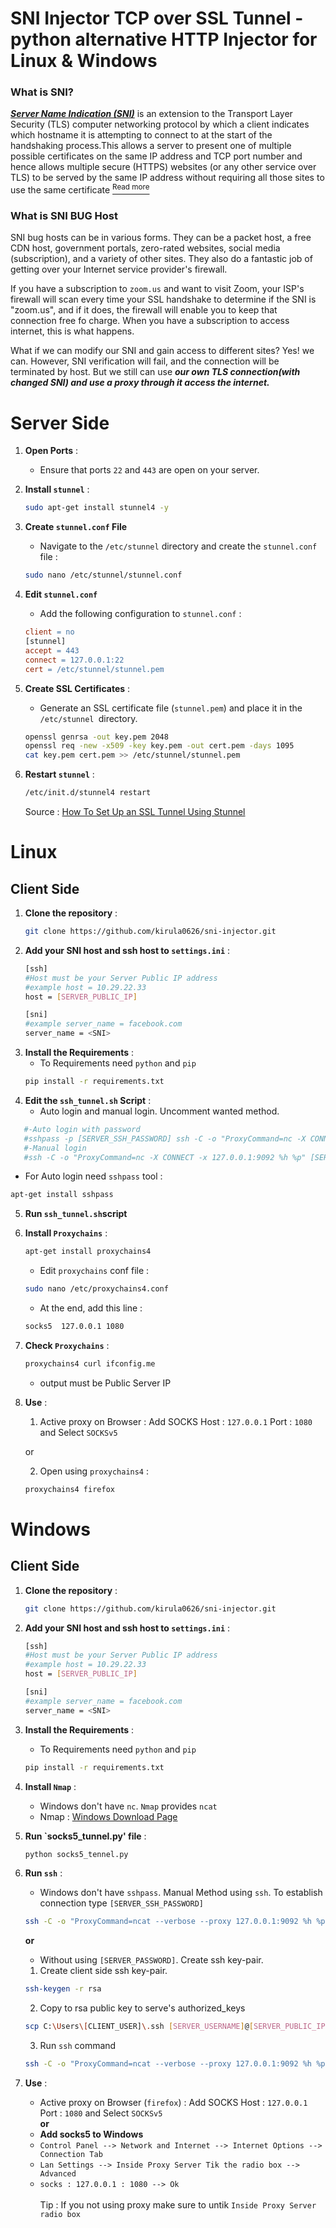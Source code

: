 # SNI Injector TCP over SSL Tunnel - python alternative HTTP Injector for Linux & Windows

### What is SNI?

[***Server Name Indication (SNI)***](https://en.wikipedia.org/wiki/Server_Name_Indication) is an extension to the Transport Layer Security (TLS) computer networking protocol by which a client indicates which hostname it is attempting to connect to at the start of the handshaking process.This allows a server to present one of multiple possible certificates on the same IP address and TCP port number and hence allows multiple secure (HTTPS) websites (or any other service over TLS) to be served by the same IP address without requiring all those sites to use the same certificate [<sup>Read more</sup>](https://en.wikipedia.org/wiki/Server_Name_Indication)

### What is SNI BUG Host

SNI bug hosts can be in various forms. They can be a packet host, a free CDN host, government portals, zero-rated websites, social media (subscription), and a variety of other sites. They also do a fantastic job of getting over your Internet service provider's firewall.

If you have a subscription to <code>zoom.us</code> and want to visit Zoom, your ISP's firewall will scan every time your SSL handshake to determine if the SNI is "zoom.us", and if it does, the firewall will enable you to keep that connection free fo charge. When you have a subscription to access internet, this is what happens.

What if we can modify our SNI and gain access to different sites? Yes! we can. However, SNI verification will fail, and the connection will be terminated by host. But we still can use ***our own TLS connection(with changed SNI) and use a proxy through it access the internet.***

# Server Side
1. **Open Ports** :
   - Ensure that ports `22` and `443` are open on your server.

2. **Install `stunnel`** :
   ```bash
   sudo apt-get install stunnel4 -y
   ```
3. **Create `stunnel.conf` File** 
   - Navigate to the `/etc/stunnel` directory and create the `stunnel.conf` file :
   ```bash
   sudo nano /etc/stunnel/stunnel.conf
   ```
4. **Edit `stunnel.conf`**
   - Add the following configuration to `stunnel.conf` :
   ```makefile
   client = no
   [stunnel]
   accept = 443
   connect = 127.0.0.1:22
   cert = /etc/stunnel/stunnel.pem
   ```
5. **Create SSL Certificates** :
   - Generate an SSL certificate file (`stunnel.pem`) and place it in the `/etc/stunnel `directory.
   ```bash
   openssl genrsa -out key.pem 2048
   openssl req -new -x509 -key key.pem -out cert.pem -days 1095
   cat key.pem cert.pem >> /etc/stunnel/stunnel.pem
   ```
6. **Restart `stunnel`** :
   ```bash
   /etc/init.d/stunnel4 restart
   ```
   Source : <a href="https://www.digitalocean.com/community/tutorials/how-to-set-up-an-ssl-tunnel-using-stunnel-on-ubuntu" target="_blank">How To Set Up an SSL Tunnel Using Stunnel</a>
# Linux
## Client Side 

1. **Clone the repository** :
   ```bash
   git clone https://github.com/kirula0626/sni-injector.git
   ```
2. **Add your SNI host and ssh host to `settings.ini`** : 
   ```bash
   [ssh]
   #Host must be your Server Public IP address
   #example host = 10.29.22.33
   host = [SERVER_PUBLIC_IP]

   [sni]
   #example server_name = facebook.com
   server_name = <SNI>
   ```
3. **Install the Requirements** :
   - To Requirements need `python` and `pip`
   ```bash
   pip install -r requirements.txt
   ```
4. **Edit the `ssh_tunnel.sh` Script** :
   - Auto login and manual login. Uncomment wanted method.
```makefile
   #-Auto login with password
   #sshpass -p [SERVER_SSH_PASSWORD] ssh -C -o "ProxyCommand=nc -X CONNECT -x 127.0.0.1:9092 %h %p" [SERVER_USERNAME]@[SERVER_PUBLIC_IP] -p 443 -v -CND 1080 -o StrictHostKeyChecking=no -o UserKnownHostsFile=/dev/null
   #-Manual login
   #ssh -C -o "ProxyCommand=nc -X CONNECT -x 127.0.0.1:9092 %h %p" [SERVER_USERNAME]@[SERVER_PUBLIC_IP] -p 443 -CND 1080 -o StrictHostKeyChecking=no -o UserKnownHostsFile=/dev/null
   ```
   - For Auto login need `sshpass` tool :
   ```bash
   apt-get install sshpass
   ```
5. **Run `ssh_tunnel.sh`script**
6. **Install `Proxychains`** :
   ```bash
   apt-get install proxychains4
   ```
   - Edit `proxychains` conf file :
   ```bash
   sudo nano /etc/proxychains4.conf
   ```
   - At the end, add this line  : 
   ```makefile
   socks5  127.0.0.1 1080
   ```
7. **Check `Proxychains`** :
   ```bash
   proxychains4 curl ifconfig.me
   ```
   - output must be Public Server IP
8. **Use** :
   1. Active proxy on Browser : Add SOCKS Host : `127.0.0.1` Port : `1080` and Select `SOCKSv5` 
   
   or
 
   2. Open using `proxychains4` : 
   ```bash
   proxychains4 firefox
   ```

# Windows
## Client Side 

1. **Clone the repository** :
   ```bash
   git clone https://github.com/kirula0626/sni-injector.git
   ```
2. **Add your SNI host and ssh host to `settings.ini`** : 
   ```bash
   [ssh]
   #Host must be your Server Public IP address
   #example host = 10.29.22.33
   host = [SERVER_PUBLIC_IP]

   [sni]
   #example server_name = facebook.com
   server_name = <SNI>
   ```
3. **Install the Requirements** :
   - To Requirements need `python` and `pip`
   ```bash
   pip install -r requirements.txt
   ```
4. **Install `Nmap`** :
   - Windows don't have `nc`. `Nmap` provides `ncat`
   - Nmap : <a href="https://nmap.org/download.html#windows" traget="_blank">Windows Download Page</a>
5. **Run `socks5_tunnel.py' file** :
   ```makefile
   python socks5_tennel.py
   ```
6. **Run `ssh`** :
   - Windows don't have `sshpass`. Manual Method using `ssh`. To establish connection type `[SERVER_SSH_PASSWORD]` 
   ```bash
   ssh -C -o "ProxyCommand=ncat --verbose --proxy 127.0.0.1:9092 %h %p" [SERVER_USERNAME]@[SERVER_PUBLIC_IP] -p 443 -CND 1080 -o StrictHostKeyChecking=no -o UserKnownHostsFile=/dev/null
   ```
   **or**
   - Without using `[SERVER_PASSWORD]`. Create ssh key-pair.
   1. Create client side ssh key-pair.
   ```bash
   ssh-keygen -r rsa
   ```
   2. Copy to rsa public key to serve's authorized_keys
   ```bash
   scp C:\Users\[CLIENT_USER]\.ssh [SERVER_USERNAME]@[SERVER_PUBLIC_IP]:/home/[SERVER_USER]/.ssh/authorized_keys
   ```
   3. Run `ssh` command
   ```bash
   ssh -C -o "ProxyCommand=ncat --verbose --proxy 127.0.0.1:9092 %h %p" [SERVER_USERNAME]@[SERVER_PUBLIC_IP] -p 443 -CND 1080 -o StrictHostKeyChecking=no -o UserKnownHostsFile=/dev/null
   ```
   
7. **Use** :
   - Active proxy on Browser (`firefox`) : Add SOCKS Host : `127.0.0.1` Port : `1080` and Select `SOCKSv5` <br>
**or**
   - **Add socks5 to Windows**
   - `Control Panel --> Network and Internet --> Internet Options --> Connection Tab`
   - `Lan Settings --> Inside Proxy Server Tik the radio box --> Advanced`
   - `socks : 127.0.0.1 : 1080 --> Ok` <br><br>
   Tip : If you not using proxy make sure to untik `Inside Proxy Server radio box`

   
